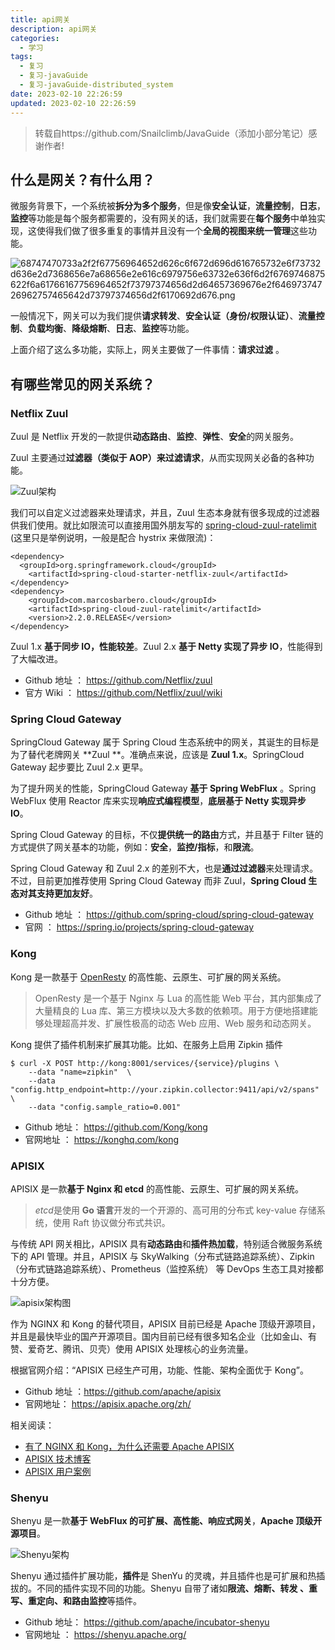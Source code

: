```yaml
---
title: api网关
description: api网关
categories:
  - 学习
tags:
  - 复习
  - 复习-javaGuide
  - 复习-javaGuide-distributed_system
date: 2023-02-10 22:26:59
updated: 2023-02-10 22:26:59
---
```


> 转载自https://github.com/Snailclimb/JavaGuide（添加小部分笔记）感谢作者!

## 什么是网关？有什么用？

微服务背景下，一个系统被**拆分为多个服务**，但是像**安全认证**，**流量控制**，**日志**，**监控**等功能是每个服务都需要的，没有网关的话，我们就需要在**每个服务**中单独实现，这使得我们做了很多重复的事情并且没有一个**全局的视图来统一管理**这些功能。

![68747470733a2f2f67756964652d626c6f672d696d616765732e6f73732d636e2d7368656e7a68656e2e616c6979756e63732e636f6d2f6769746875622f6a61766167756964652f73797374656d2d64657369676e2f64697374726962757465642d73797374656d2f6170692d676.png](images/mypost/68747470733a2f2f67756964652d626c6f672d696d616765732e6f73732d636e2d7368656e7a68656e2e616c6979756e63732e636f6d2f6769746875622f6a61766167756964652f73797374656d2d64657369676e2f64697374726962757465642d73797374656d2f6170692d676.png)


一般情况下，网关可以为我们提供**请求转发**、**安全认证（身份/权限认证）**、**流量控制**、**负载均衡**、**降级熔断**、**日志**、**监控**等功能。

上面介绍了这么多功能，实际上，网关主要做了一件事情：**请求过滤** 。

## 有哪些常见的网关系统？

### Netflix Zuul

Zuul 是 Netflix 开发的一款提供**动态路由**、**监控**、**弹性**、**安全**的网关服务。

Zuul 主要通过**过滤器（类似于 AOP）来过滤请求**，从而实现网关必备的各种功能。

![Zuul架构](images/mypost/68747470733a2f2f696d672d626c6f672e6373646e696d672e636e2f696d675f636f6e766572742f38363539393165333466363966386362333435623461666639313865393436652e706e67)

我们可以自定义过滤器来处理请求，并且，Zuul 生态本身就有很多现成的过滤器供我们使用。就比如限流可以直接用国外朋友写的 [spring-cloud-zuul-ratelimit](https://github.com/marcosbarbero/spring-cloud-zuul-ratelimit) (这里只是举例说明，一般是配合 hystrix 来做限流)：

```
<dependency>
  <groupId>org.springframework.cloud</groupId>
    <artifactId>spring-cloud-starter-netflix-zuul</artifactId>
</dependency>
<dependency>
    <groupId>com.marcosbarbero.cloud</groupId>
    <artifactId>spring-cloud-zuul-ratelimit</artifactId>
    <version>2.2.0.RELEASE</version>
</dependency>
```

Zuul 1.x **基于同步 IO，性能较差**。Zuul 2.x **基于 Netty 实现了异步 IO**，性能得到了大幅改进。

- Github 地址 ： https://github.com/Netflix/zuul
- 官方 Wiki ： https://github.com/Netflix/zuul/wiki

### Spring Cloud Gateway

SpringCloud Gateway 属于 Spring Cloud 生态系统中的网关，其诞生的目标是为了替代老牌网关 **Zuul **。准确点来说，应该是 **Zuul 1.x**。SpringCloud Gateway 起步要比 Zuul 2.x 更早。

为了提升网关的性能，SpringCloud Gateway **基于 Spring WebFlux** 。Spring WebFlux 使用 Reactor 库来实现**响应式编程模型**，**底层基于 Netty 实现异步 IO**。

Spring Cloud Gateway 的目标，不仅**提供统一的路由**方式，并且基于 Filter 链的方式提供了网关基本的功能，例如：**安全**，**监控/指标**，和**限流**。

Spring Cloud Gateway 和 Zuul 2.x 的差别不大，也是**通过过滤器**来处理请求。不过，目前更加推荐使用 Spring Cloud Gateway 而非 Zuul，**Spring Cloud 生态对其支持更加友好**。

- Github 地址 ： https://github.com/spring-cloud/spring-cloud-gateway
- 官网 ： https://spring.io/projects/spring-cloud-gateway

### Kong

Kong 是一款基于 [OpenResty](https://github.com/openresty/) 的高性能、云原生、可扩展的网关系统。

> OpenResty 是一个基于 Nginx 与 Lua 的高性能 Web 平台，其内部集成了大量精良的 Lua 库、第三方模块以及大多数的依赖项。用于方便地搭建能够处理超高并发、扩展性极高的动态 Web 应用、Web 服务和动态网关。

Kong 提供了插件机制来扩展其功能。比如、在服务上启用 Zipkin 插件

```
$ curl -X POST http://kong:8001/services/{service}/plugins \
    --data "name=zipkin"  \
    --data "config.http_endpoint=http://your.zipkin.collector:9411/api/v2/spans" \
    --data "config.sample_ratio=0.001"
```

- Github 地址： https://github.com/Kong/kong
- 官网地址 ： https://konghq.com/kong

### APISIX

APISIX 是一款**基于 Nginx 和 etcd** 的高性能、云原生、可扩展的网关系统。

> *etcd*是使用 **Go 语言**开发的一个开源的、高可用的分布式 key-value 存储系统，使用 Raft 协议做分布式共识。

与传统 API 网关相比，APISIX 具有**动态路由**和**插件热加载**，特别适合微服务系统下的 API 管理。并且，APISIX 与 SkyWalking（分布式链路追踪系统）、Zipkin（分布式链路追踪系统）、Prometheus（监控系统） 等 DevOps 生态工具对接都十分方便。

![apisix架构图](images/mypost/68747470733a2f2f696d672d626c6f672e6373646e696d672e636e2f696d675f636f6e766572742f37323737333266616432653934336264643263353032623833646462316238392e706e67)

作为 NGINX 和 Kong 的替代项目，APISIX 目前已经是 Apache 顶级开源项目，并且是最快毕业的国产开源项目。国内目前已经有很多知名企业（比如金山、有赞、爱奇艺、腾讯、贝壳）使用 APISIX 处理核心的业务流量。

根据官网介绍：“APISIX 已经生产可用，功能、性能、架构全面优于 Kong”。

- Github 地址 ：https://github.com/apache/apisix
- 官网地址： https://apisix.apache.org/zh/

相关阅读：

- [有了 NGINX 和 Kong，为什么还需要 Apache APISIX](https://www.apiseven.com/zh/blog/why-we-need-Apache-APISIX)
- [APISIX 技术博客](https://www.apiseven.com/zh/blog)
- [APISIX 用户案例](https://www.apiseven.com/zh/usercases)

### Shenyu

Shenyu 是一款**基于 WebFlux 的可扩展、高性能、响应式网关**，**Apache 顶级开源项目**。

![Shenyu架构](images/mypost/68747470733a2f2f696d672d626c6f672e6373646e696d672e636e2f31313034656234313363626134363863626134646365313139313635653834652e706e67)

Shenyu 通过插件扩展功能，**插件**是 ShenYu 的灵魂，并且插件也是可扩展和热插拔的。不同的插件实现不同的功能。Shenyu 自带了诸如**限流、熔断、转发 、重写、重定向、和路由监控**等插件。

- Github 地址： https://github.com/apache/incubator-shenyu
- 官网地址 ： https://shenyu.apache.org/